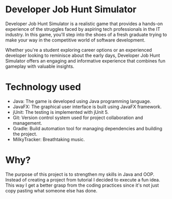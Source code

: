 # Developer Job Hunt Simulator

Developer Job Hunt Simulator is a realistic game that provides a hands-on experience of the struggles faced by aspiring tech professionals in the IT industry. In this game, you'll step into the shoes of a fresh graduate trying to make your way in the competitive world of software development.

Whether you're a student exploring career options or an experienced developer looking to reminisce about the early days, Developer Job Hunt Simulator offers an engaging and informative experience that combines fun gameplay with valuable insights.

# Technology used

- Java: The game is developed using Java programming language.
- JavaFX: The graphical user interface is built using JavaFX framework.
- jUnit: The testing is implemented with jUnit 5.
- Git: Version control system used for project collaboration and management.
- Gradle: Build automation tool for managing dependencies and building the project.
- MilkyTracker: Breathtaking music.

# Why?

The purpose of this project is to strengthen my skills in Java and OOP. Instead of creating a project from tutorial I decided to execute a fun idea. This way I get a better grasp from the coding practices since it's not just copy pasting what someone else has done.
